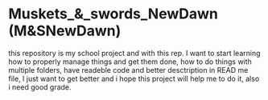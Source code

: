 # Muskets_&_swords_NewDawn (M&SNewDawn)
this repository is my school project and with this rep. I want to start learning how to properly manage things and get them done, how to do things with multiple folders, have readeble code and better desctription in READ me file, I just want to get better and i hope this project will help me to do it, also i need good grade.

